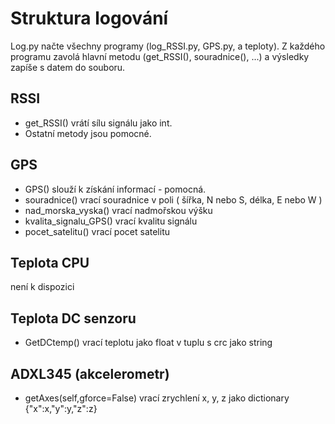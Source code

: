 # Struktura logování
Log.py načte všechny programy (log_RSSI.py, GPS.py, a teploty). Z každého programu zavolá hlavní metodu (get_RSSI(), souradnice(), ...) a výsledky zapíše s datem do souboru.

## RSSI
+ get_RSSI() vrátí sílu signálu jako int.
+ Ostatní metody jsou pomocné.

## GPS
+ GPS() slouží k získání informací - pomocná.
+ souradnice() vrací souradnice v poli ( šířka, N nebo S, délka, E nebo W )
+ nad_morska_vyska() vrací nadmořskou výšku
+ kvalita_signalu_GPS() vrací kvalitu signálu
+ pocet_satelitu() vrací pocet satelitu

## Teplota CPU
není k dispozici

## Teplota DC senzoru
+ GetDCtemp() vrací teplotu jako float v tuplu s crc jako string

## ADXL345 (akcelerometr)
+ getAxes(self,gforce=False) vrací zrychlení x, y, z jako dictionary {"x":x,"y":y,"z":z}
